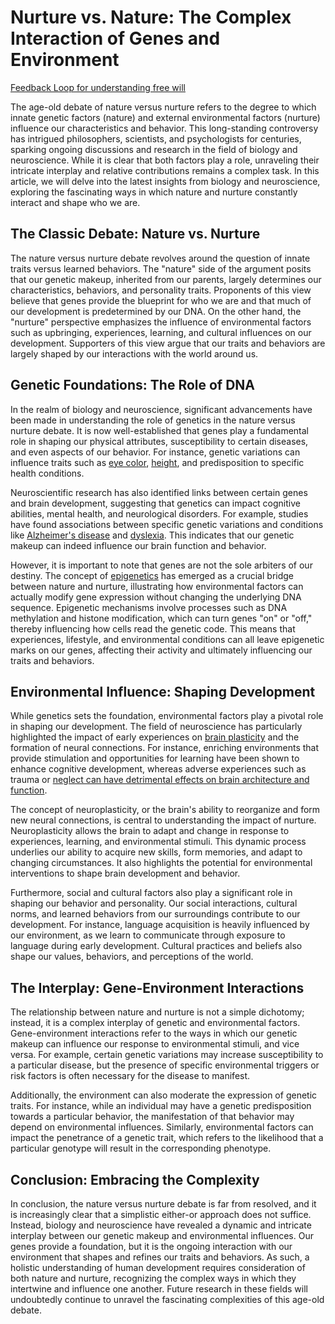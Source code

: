 # Nurture vs. Nature: The Complex Interaction of Genes and Environment


[Feedback Loop for understanding free will](https://iambrainstorming.github.io/chapters/philosophy/understanding_feedback_loop.html)

The age-old debate of nature versus nurture refers to the degree to which innate genetic factors (nature) and external environmental factors (nurture) influence our characteristics and behavior. This long-standing controversy has intrigued philosophers, scientists, and psychologists for centuries, sparking ongoing discussions and research in the field of biology and neuroscience. While it is clear that both factors play a role, unraveling their intricate interplay and relative contributions remains a complex task. In this article, we will delve into the latest insights from biology and neuroscience, exploring the fascinating ways in which nature and nurture constantly interact and shape who we are.

## The Classic Debate: Nature vs. Nurture

The nature versus nurture debate revolves around the question of innate traits versus learned behaviors. The "nature" side of the argument posits that our genetic makeup, inherited from our parents, largely determines our characteristics, behaviors, and personality traits. Proponents of this view believe that genes provide the blueprint for who we are and that much of our development is predetermined by our DNA. On the other hand, the "nurture" perspective emphasizes the influence of environmental factors such as upbringing, experiences, learning, and cultural influences on our development. Supporters of this view argue that our traits and behaviors are largely shaped by our interactions with the world around us.

## Genetic Foundations: The Role of DNA

In the realm of biology and neuroscience, significant advancements have been made in understanding the role of genetics in the nature versus nurture debate. It is now well-established that genes play a fundamental role in shaping our physical attributes, susceptibility to certain diseases, and even aspects of our behavior. For instance, genetic variations can influence traits such as [eye color](https://www.ncbi.nlm.nih.gov/pmc/articles/PMC10454093/), [height](https://www.ncbi.nlm.nih.gov/pmc/articles/PMC9140854/), and predisposition to specific health conditions.

Neuroscientific research has also identified links between certain genes and brain development, suggesting that genetics can impact cognitive abilities, mental health, and neurological disorders. For example, studies have found associations between specific genetic variations and conditions like [Alzheimer's disease](https://www.ncbi.nlm.nih.gov/pmc/articles/PMC3052768/) and [dyslexia](https://www.ncbi.nlm.nih.gov/pmc/articles/PMC5545717/). This indicates that our genetic makeup can indeed influence our brain function and behavior.

However, it is important to note that genes are not the sole arbiters of our destiny. The concept of [epigenetics](https://openstax.org/books/biology-2e/pages/16-3-eukaryotic-epigenetic-gene-regulation) has emerged as a crucial bridge between nature and nurture, illustrating how environmental factors can actually modify gene expression without changing the underlying DNA sequence. Epigenetic mechanisms involve processes such as DNA methylation and histone modification, which can turn genes "on" or "off," thereby influencing how cells read the genetic code. This means that experiences, lifestyle, and environmental conditions can all leave epigenetic marks on our genes, affecting their activity and ultimately influencing our traits and behaviors.

## Environmental Influence: Shaping Development

While genetics sets the foundation, environmental factors play a pivotal role in shaping our development. The field of neuroscience has particularly highlighted the impact of early experiences on [brain plasticity](https://www.ncbi.nlm.nih.gov/books/NBK557811/) and the formation of neural connections. For instance, enriching environments that provide stimulation and opportunities for learning have been shown to enhance cognitive development, whereas adverse experiences such as trauma or [neglect can have detrimental effects on brain architecture and function](https://www.ncbi.nlm.nih.gov/pmc/articles/PMC2846096/).


The concept of neuroplasticity, or the brain's ability to reorganize and form new neural connections, is central to understanding the impact of nurture. Neuroplasticity allows the brain to adapt and change in response to experiences, learning, and environmental stimuli. This dynamic process underlies our ability to acquire new skills, form memories, and adapt to changing circumstances. It also highlights the potential for environmental interventions to shape brain development and behavior.

Furthermore, social and cultural factors also play a significant role in shaping our behavior and personality. Our social interactions, cultural norms, and learned behaviors from our surroundings contribute to our development. For instance, language acquisition is heavily influenced by our environment, as we learn to communicate through exposure to language during early development. Cultural practices and beliefs also shape our values, behaviors, and perceptions of the world.

## The Interplay: Gene-Environment Interactions

The relationship between nature and nurture is not a simple dichotomy; instead, it is a complex interplay of genetic and environmental factors. Gene-environment interactions refer to the ways in which our genetic makeup can influence our response to environmental stimuli, and vice versa. For example, certain genetic variations may increase susceptibility to a particular disease, but the presence of specific environmental triggers or risk factors is often necessary for the disease to manifest.

Additionally, the environment can also moderate the expression of genetic traits. For instance, while an individual may have a genetic predisposition towards a particular behavior, the manifestation of that behavior may depend on environmental influences. Similarly, environmental factors can impact the penetrance of a genetic trait, which refers to the likelihood that a particular genotype will result in the corresponding phenotype.

## Conclusion: Embracing the Complexity

In conclusion, the nature versus nurture debate is far from resolved, and it is increasingly clear that a simplistic either-or approach does not suffice. Instead, biology and neuroscience have revealed a dynamic and intricate interplay between our genetic makeup and environmental influences. Our genes provide a foundation, but it is the ongoing interaction with our environment that shapes and refines our traits and behaviors. As such, a holistic understanding of human development requires consideration of both nature and nurture, recognizing the complex ways in which they intertwine and influence one another. Future research in these fields will undoubtedly continue to unravel the fascinating complexities of this age-old debate.

